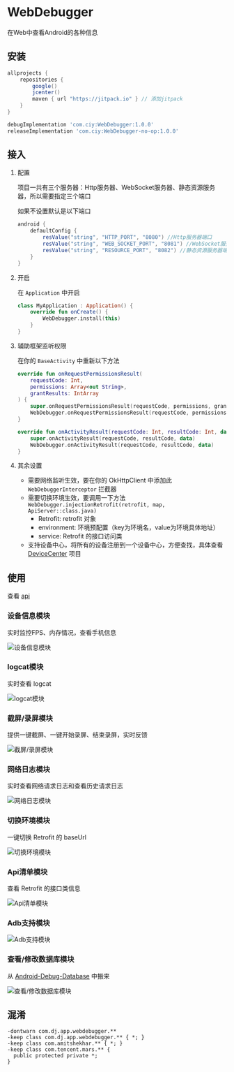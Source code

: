 # WebDebugger

在Web中查看Android的各种信息

## 安装

```groovy
allprojects {
    repositories {
        google()
        jcenter()
        maven { url "https://jitpack.io" } // 添加jitpack
    }
}
```
```groovy
debugImplementation 'com.ciy:WebDebugger:1.0.0'
releaseImplementation 'com.ciy:WebDebugger-no-op:1.0.0'
```

## 接入

1. 配置

    项目一共有三个服务器：Http服务器、WebSocket服务器、静态资源服务器，所以需要指定三个端口
    
    如果不设置默认是以下端口
    ```GROOVY
    android {
        defaultConfig {
            resValue("string", "HTTP_PORT", "8080") //Http服务器端口
            resValue("string", "WEB_SOCKET_PORT", "8081") //WebSocket服务器端口
            resValue("string", "RESOURCE_PORT", "8082") //静态资源服务器端口
        }
    }
    ```

2. 开启

    在 `Application` 中开启
    ```kotlin
    class MyApplication : Application() {
        override fun onCreate() {
            WebDebugger.install(this)
        }
    }
    ```
    
3. 辅助框架监听权限

    在你的 `BaseActivity` 中重新以下方法
    ```kotlin
    override fun onRequestPermissionsResult(
        requestCode: Int,
        permissions: Array<out String>,
        grantResults: IntArray
    ) {
        super.onRequestPermissionsResult(requestCode, permissions, grantResults)
        WebDebugger.onRequestPermissionsResult(requestCode, permissions, grantResults)
    }

    override fun onActivityResult(requestCode: Int, resultCode: Int, data: Intent?) {
        super.onActivityResult(requestCode, resultCode, data)
        WebDebugger.onActivityResult(requestCode, resultCode, data)
    }
    ```

4. 其余设置

    * 需要网络监听生效，要在你的 OkHttpClient 中添加此 `WebDebuggerInterceptor` 拦截器
    * 需要切换环境生效，要调用一下方法 `WebDebugger.injectionRetrofit(retrofit, map, ApiServer::class.java)`
        * Retrofit: retrofit 对象
        * environment: 环境预配置（key为环境名，value为环境具体地址）
        * service: Retrofit 的接口访问类
    * 支持设备中心，将所有的设备注册到一个设备中心，方便查找，具体查看 [DeviceCenter](https://github.com/CiyLei/DeviceCenter) 项目

## 使用

查看 [api](https://github.com/CiyLei/WebDebugger/blob/master/Api.md)

### 设备信息模块

实时监控FPS、内存情况，查看手机信息

![设备信息模块](https://raw.githubusercontent.com/CiyLei/WebDebugger/master/img/%E8%AE%BE%E5%A4%87%E4%BF%A1%E6%81%AF.png)

### logcat模块

实时查看 logcat

![logcat模块](https://raw.githubusercontent.com/CiyLei/WebDebugger/master/img/logcat.png)

### 截屏/录屏模块

提供一键截屏、一键开始录屏、结束录屏，实时反馈

![截屏/录屏模块](https://raw.githubusercontent.com/CiyLei/WebDebugger/master/img/%E6%88%AA%E5%B1%8F%E5%BD%95%E5%B1%8F.png)

### 网络日志模块

实时查看网络请求日志和查看历史请求日志

![网络日志模块](https://raw.githubusercontent.com/CiyLei/WebDebugger/master/img/%E7%BD%91%E7%BB%9C%E6%97%A5%E5%BF%97.png)

### 切换环境模块

一键切换 Retrofit 的 baseUrl

![切换环境模块](https://raw.githubusercontent.com/CiyLei/WebDebugger/master/img/%E5%88%87%E6%8D%A2%E7%8E%AF%E5%A2%83.png)

### Api清单模块

查看 Retrofit 的接口类信息

![Api清单模块](https://raw.githubusercontent.com/CiyLei/WebDebugger/master/img/api%E6%B8%85%E5%8D%95.png)

### Adb支持模块

![Adb支持模块](https://raw.githubusercontent.com/CiyLei/WebDebugger/master/img/adb.png)

### 查看/修改数据库模块

从 [Android-Debug-Database](https://github.com/amitshekhariitbhu/Android-Debug-Database) 中搬来

![查看/修改数据库模块](https://raw.githubusercontent.com/CiyLei/WebDebugger/master/img/db.png)

## 混淆

```proguard
-dontwarn com.dj.app.webdebugger.**
-keep class com.dj.app.webdebugger.** { *; }
-keep class com.amitshekhar.** { *; }
-keep class com.tencent.mars.** {
  public protected private *;
}
```